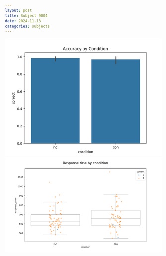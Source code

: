 ```yaml
---
layout: post
title: Subject 9004
date: 2024-11-13
categories: subjects
---
```


![](data/9004/run-16/9004_NF_acc.png)
![](data/9004/run-16/9004_NF_rt.png)

